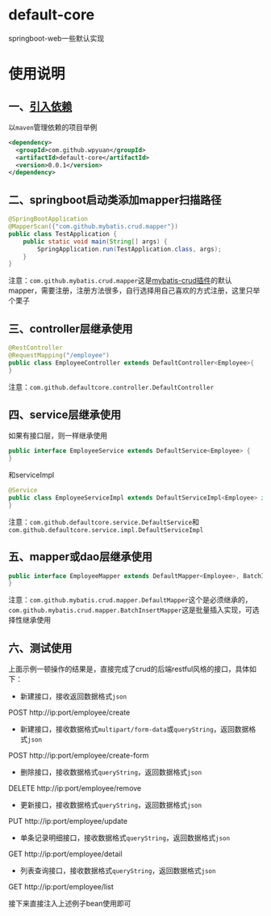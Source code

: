 # default-core
springboot-web一些默认实现

# 使用说明

## 一、[引入依赖](https://search.maven.org/artifact/com.github.wpyuan/default-core/0.0.1/jar)

以`maven`管理依赖的项目举例
```xml
<dependency>
  <groupId>com.github.wpyuan</groupId>
  <artifactId>default-core</artifactId>
  <version>0.0.1</version>
</dependency>
```

## 二、springboot启动类添加mapper扫描路径

```java
@SpringBootApplication
@MapperScan({"com.github.mybatis.crud.mapper"})
public class TestApplication {
    public static void main(String[] args) {
        SpringApplication.run(TestApplication.class, args);
    }
}
```
注意：`com.github.mybatis.crud.mapper`这是[mybatis-crud插件](https://wpyuan.github.io/mybatis-crud-source/)的默认mapper，需要注册，注册方法很多，自行选择用自己喜欢的方式注册，这里只举个栗子

## 三、controller层继承使用

```java
@RestController
@RequestMapping("/employee")
public class EmployeeController extends DefaultController<Employee>{
}
```
注意：`com.github.defaultcore.controller.DefaultController`

## 四、service层继承使用

如果有接口层，则一样继承使用
```java
public interface EmployeeService extends DefaultService<Employee> {
}
```
和serviceImpl
```java
@Service
public class EmployeeServiceImpl extends DefaultServiceImpl<Employee> implements EmployeeService {
}
```
注意：`com.github.defaultcore.service.DefaultService`和`com.github.defaultcore.service.impl.DefaultServiceImpl`

## 五、mapper或dao层继承使用

```java
public interface EmployeeMapper extends DefaultMapper<Employee>, BatchInsertMapper<Employee> {
}
```
注意：`com.github.mybatis.crud.mapper.DefaultMapper`这个是必须继承的，`com.github.mybatis.crud.mapper.BatchInsertMapper`这是批量插入实现，可选择性继承使用

## 六、测试使用

上面示例一顿操作的结果是，直接完成了crud的后端restful风格的接口，具体如下：
- 新建接口，接收返回数据格式`json`

POST http://ip:port/employee/create
- 新建接口，接收数据格式`multipart/form-data`或`queryString`，返回数据格式`json`

POST http://ip:port/employee/create-form
- 删除接口，接收数据格式`queryString`，返回数据格式`json`

DELETE http://ip:port/employee/remove
- 更新接口，接收数据格式`queryString`，返回数据格式`json`

PUT http://ip:port/employee/update
- 单条记录明细接口，接收数据格式`queryString`，返回数据格式`json`

GET http://ip:port/employee/detail
- 列表查询接口，接收数据格式`queryString`，返回数据格式`json`

GET http://ip:port/employee/list

接下来直接注入上述例子bean使用即可
